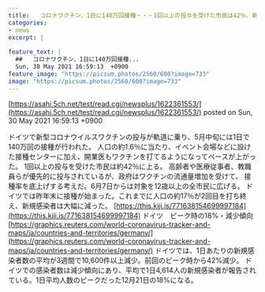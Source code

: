 ```yaml
---
title:   コロナワクチン、1日に140万回接種・・・1回以上の投与を受けた市民は42％、新規感染者は大幅に減った  
categories:
- news
excerpt: |
  
feature_text: |
  ##   コロナワクチン、1日に140万回接種...
  Sun, 30 May 2021 16:59:13  +0900
feature_image: "https://picsum.photos/2560/600?image=733"
image: "https://picsum.photos/2560/600?image=733"
---
```


[https://asahi.5ch.net/test/read.cgi/newsplus/1622361553/](https://asahi.5ch.net/test/read.cgi/newsplus/1622361553/)
posted on Sun, 30 May 2021 16:59:13  +0900

<!--more-->

ドイツで新型コロナウイルスワクチンの投与が軌道に乗り、5月中旬には1日で140万回の接種が行われた。 人口の約1.6％に当たり、イベント会場などに設けた接種センターに加え、開業医もワクチンを打てるようになってペースが上がった。 1回以上の投与を受けた市民は約42％に上る。 高齢者や医療従事者、教職員らが優先的に投与されているが、政府はワクチンの流通量増加を受けて、 接種率を底上げする考えだ。6月7日からは対象を12歳以上の全市民に広げる。 ドイツでは昨年末に接種が始まった。これまでに人口の約17％が2回目を打ち終え、新規感染者は大幅に減った。 [https://this.kiji.is/771638154699997184](https://this.kiji.is/771638154699997184) ドイツ　ピーク時の18%・減少傾向 [https://graphics.reuters.com/world-coronavirus-tracker-and-maps/ja/countries-and-territories/germany/](https://graphics.reuters.com/world-coronavirus-tracker-and-maps/ja/countries-and-territories/germany/) ドイツでは、1日あたりの新規感染者数の平均が3週間で10,600件以上減少。前回のピーク時から42%減少。 ドイツでの感染者数は減少傾向にあり、平均で1日4,614人の新規感染者が報告されている。1日平均人数のピークだった12月21日の18%になる。
